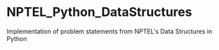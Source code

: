 # NPTEL_Python_DataStructures
Implementation of problem statements from NPTEL's Data Structures in Python
